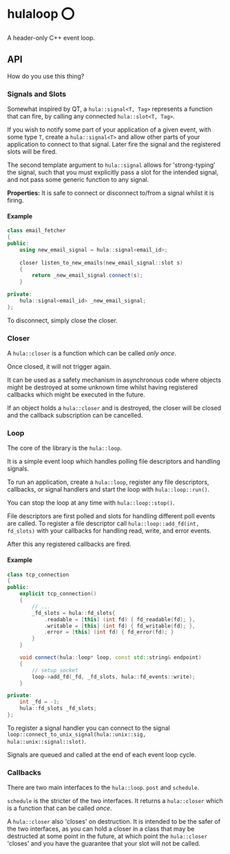 # hulaloop ⭕️
A header-only C++ event loop.

## API
How do you use this thing?

### Signals and Slots
Somewhat inspired by QT, a `hula::signal<T, Tag>` represents a function that can fire, by calling any connected `hula::slot<T, Tag>`.

If you wish to notify some part of your application of a given event, with some type `T`, create a `hula::signal<T>` and allow other parts of your application to connect to that signal. Later fire the signal and the registered slots will be fired.

The second template argument to `hula::signal` allows for 'strong-typing' the signal, such that you must explicitly pass a slot for the intended signal, and not pass some generic function to any signal.

**Properties:**
It is safe to connect or disconnect to/from a signal whilst it is firing.

#### Example
```c++
class email_fetcher
{
public:
    using new_email_signal = hula::signal<email_id>;
    
    closer listen_to_new_emails(new_email_signal::slot s)
    {
        return _new_email_signal.connect(s);
    }

private:
    hula::signal<email_id> _new_email_signal;
};
```

To disconnect, simply close the closer.

### Closer
A `hula::closer` is a function which can be called _only once_.

Once closed, it will not trigger again.

It can be used as a safety mechanism in asynchronous code where objects might be destroyed at some unknown time whilst having registered callbacks which might be executed in the future.

If an object holds a `hula::closer` and is destroyed, the closer will be closed and the callback subscription can be cancelled.

### Loop
The core of the library is the `hula::loop`.

It is a simple event loop which handles polling file descriptors and handling signals.

To run an application, create a `hula::loop`, register any file descriptors, callbacks, or signal handlers and start the loop with `hula::loop::run()`.

You can stop the loop at any time with `hula::loop::stop()`.

File descriptors are first polled and slots for handling different poll events are called. To register a file descriptor call `hula::loop::add_fd(int, fd_slots)` with your callbacks for handling read, write, and error events.

After this any registered callbacks are fired.

#### Example
```c++
class tcp_connection
{
public:
    explicit tcp_connection()
    {
        // ...
        _fd_slots = hula::fd_slots{
            .readable = [this] (int fd) { fd_readable(fd); },
            .writable = [this] (int fd) { fd_writable(fd); },
            .error = [this] (int fd) { fd_error(fd); }
        }
    }

    void connect(hula::loop* loop, const std::string& endpoint)
    {
        // setup socket
        loop->add_fd(_fd, _fd_slots, hula::fd_events::write);
    }

private:
    int _fd = -1;
    hula::fd_slots _fd_slots;
};

```

To register a signal handler you can connect to the signal `loop::connect_to_unix_signal(hula::unix::sig, hula::unix::signal::slot)`.

Signals are queued and called at the end of each event loop cycle.

### Callbacks
There are two main interfaces to the `hula::loop`. `post` and `schedule`.

`schedule` is the stricter of the two interfaces. It returns a `hula::closer` which is a function that can be called _once_. 

A `hula::closer` also 'closes' on destruction. It is intended to be the safer of the two interfaces, as you can hold a closer in a class that may be destructed at some point in the future, at which point the `hula::closer` 'closes' and you have the guarantee that your slot will not be called.
